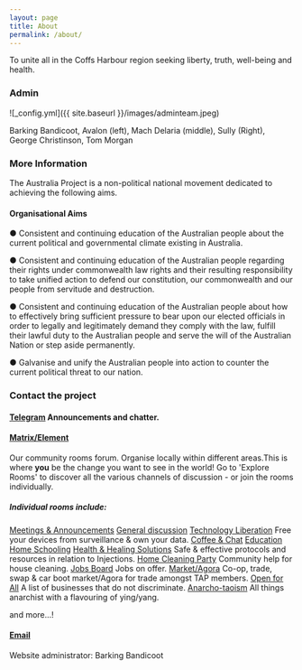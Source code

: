 ```yaml
---
layout: page
title: About
permalink: /about/
---
```


To unite all in the Coffs Harbour region seeking liberty, truth, well-being and health.

### Admin

![_config.yml]({{ site.baseurl }}/images/adminteam.jpeg)

Barking Bandicoot, Avalon (left), Mach Delaria (middle), Sully (Right), George Christinson, Tom Morgan

### More Information


The Australia Project is a non-political national movement dedicated to achieving the following aims.

#### Organisational Aims

● Consistent and continuing education of the Australian people about the current political and governmental climate existing in Australia. 

● Consistent and continuing education of the Australian people regarding their rights under commonwealth law rights and their resulting responsibility to take unified action to defend our constitution, our commonwealth and our people from servitude and
destruction.

● Consistent and continuing education of the Australian people about how to effectively bring sufficient pressure to bear upon our elected officials in order to legally and legitimately demand they comply with the law, fulfill their lawful duty to the Australian people and serve the will of the Australian Nation or step aside permanently.

● Galvanise and unify the Australian people into action to counter the current political threat to our nation.


### Contact the project

#### [Telegram](https://t.me/TAPCoffsHarbour) Announcements and chatter.

#### [Matrix/Element](https://matrix.to/#/#tap-coffsharbour:matrix.org) 
Our community rooms forum. Organise locally within different areas.This is where **you** be the change you want to see in the world! Go to 'Explore Rooms' to discover all the various channels of discussion - or join the rooms individually.

##### Individual rooms include:

[Meetings & Announcements](https://matrix.to/#/!PaqgEUJNaHiERKsbMF:matrix.org?via=matrix.org)
[General discussion](https://matrix.to/#/!IXwpDpAyxxsyDJkPgV:matrix.org?via=matrix.org)
[Technology Liberation](https://matrix.to/#/#technologyliberation:matrix.org) Free your devices from surveillance & own your data.
[Coffee & Chat](https://matrix.to/#/#localcoffeechat:matrix.org)
[Education](https://matrix.to/#/!PdQnZTufaRdQVrFaGf:matrix.org?via=matrix.org)
[Home Schooling](https://matrix.to/#/!REfuwWtWQpKfUSMBoq:matrix.org?via=matrix.org)
[Health & Healing Solutions](https://matrix.to/#/!vDEnfWQqadROADcCNt:matrix.org?via=matrix.org) Safe & effective protocols and resources in relation to Injections.
[Home Cleaning Party](https://matrix.to/#/#powermama:matrix.org) Community help for house cleaning.
[Jobs Board](https://matrix.to/#/#employment:matrix.org) Jobs on offer.
[Market/Agora](https://matrix.to/#/!KlXhTjEzrjMfZEFysq:matrix.org?via=matrix.org) Co-op, trade, swap & car boot market/Agora for trade amongst TAP members.
[Open for All](https://matrix.to/#/#openforallcoffs:matrix.org) A list of businesses that do not discriminate.
[Anarcho-taoism](https://matrix.to/#/#anarchotaoism:matrix.org) All things anarchist with a flavouring of ying/yang.

and more...!

#### [Email](mailto:reunite.q2kh0@slmail.me)

Website administrator: Barking Bandicoot

